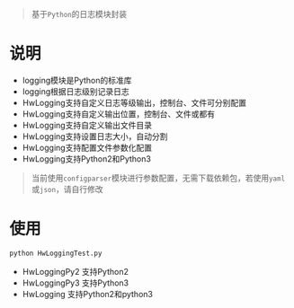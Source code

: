 > 基于`Python`的日志模块封装

# 说明
- logging模块是Python的标准库
- logging根据日志级别记录日志
- HwLogging支持自定义日志等级输出，控制台、文件可分别配置
- HwLogging支持自定义输出位置，控制台、文件或都有
- HwLogging支持自定义输出文件目录
- HwLogging支持设置日志大小，自动分割
- HwLogging支持配置文件参数化配置
- HwLogging支持Python2和Python3

> 当前使用`configparser`模块进行参数配置，无需下载依赖包，若使用`yaml`或`json`，请自行修改

# 使用
```python
python HwLoggingTest.py
```
- HwLoggingPy2 支持Python2
- HwLoggingPy3 支持Python3
- HwLogging 支持Python2和python3
